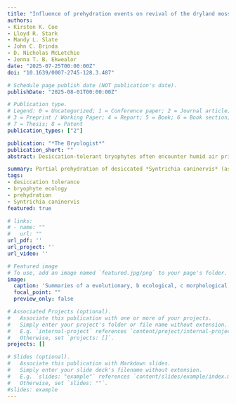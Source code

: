 ```yaml
---
title: "Influence of prehydration events on revival of the dryland moss Syntrichia caninervis desiccated for 17 years: does water content matter?"
authors:
- Kirsten K. Coe
- Lloyd R. Stark
- Mandy L. Slate
- John C. Brinda
- D. Nicholas McLetchie
- Jenna T. B. Ekwealor
date: "2025-07-25T00:00:00Z"
doi: "10.1639/0007-2745-128.3.487"

# Schedule page publish date (NOT publication's date).
publishDate: "2025-08-01T00:00:00Z"

# Publication type.
# Legend: 0 = Uncategorized; 1 = Conference paper; 2 = Journal article;
# 3 = Preprint / Working Paper; 4 = Report; 5 = Book; 6 = Book section;
# 7 = Thesis; 8 = Patent
publication_types: ["2"]

publication: "*The Bryologist*"
publication_short: ""
abstract: Desiccation-tolerant bryophytes often encounter humid air prior to liquid forms of precipitation during rehydration in nature, although much of our understanding of desiccation physiology does not take this into account. We sought to examine the implications of such conditions on regeneration in 17-year desiccated shoots of the desert moss *Syntrichia caninervis*. Moss shoot tips were rehydrated using either liquid water directly or after a prehydration period (exposure to humid air) from <1 hour up to 7 days followed by liquid water. About 50% of shoot tips rehydrated with liquid water directly were viable, compared to ∼85% of shoot tips prehydrated prior to the addition of liquid water. This increase in viability occurred due to exposure to humid air during the first hour of prehydration, when shoot water content reached 20% dry mass (DM) and relative humidity of the surrounding air reached 91%. Shoot water content increased from 5% to ∼100% after 24–48 hours of prehydration, with a full turgor water content of 350% DM. Leaf damage was reduced by prehydration periods of 8 hours or longer, except at the longest prehydration period (7 days). A prehydration period of at least 4 hours allowed shoots to regenerate 4.5 days earlier and to produce 2.5× the total number of regenerative points, compared with control (direct liquid water) shoots. Results suggest that a maximum water content during prehydration of 100% is not required for the benefits of prehydration on survival and regeneration following an extended period of continuous desiccation, and water content as low as 20% DM reached through prehydration can result in increased shoot viability.

summary: Partial prehydration of desiccated *Syntrichia caninervis* (as low as 20 % dry mass) significantly enhances revival outcomes compared to direct watering. Benefits include higher viability (~85 %), reduced leaf damage, faster regeneration (by ~4.5 days), and more regenerative points (~2.5×). Maximum hydration isn’t required—moderate humidity exposure suffices.
tags:
- desiccation tolerance
- bryophyte ecology
- prehydration
- Syntrichia caninervis
featured: true

# links:
# - name: ""
#   url: ""
url_pdf: ''
url_project: ''
url_video: ''

# Featured image
# To use, add an image named `featured.jpg/png` to your page's folder. 
image:
  caption: 'Summaries of a evolutionary, b ecological, c morphological, d cellular, and e molecular aspects of desiccation tolerance. f timeline of major natural and research milestones in desiccation tolerance. Colors represent the biological scale of each discovery: purple for discoveries in evolution, blue for discoveries in geography, green for organismal-scale discoveries, yellow for cellular-scale discoveries, and red for discoveries on the molecular scale. Orange represents a historical biological event. For a brief history of the modern discovery of desiccation tolerance, see Alpert (2000). Illustrations in (c–e) by Rachel Torrez.'
  focal_point: ""
  preview_only: false

# Associated Projects (optional).
#   Associate this publication with one or more of your projects.
#   Simply enter your project's folder or file name without extension.
#   E.g. `internal-project` references `content/project/internal-project/index.md`.
#   Otherwise, set `projects: []`.
projects: []

# Slides (optional).
#   Associate this publication with Markdown slides.
#   Simply enter your slide deck's filename without extension.
#   E.g. `slides: "example"` references `content/slides/example/index.md`.
#   Otherwise, set `slides: ""`.
#slides: example
---
```

